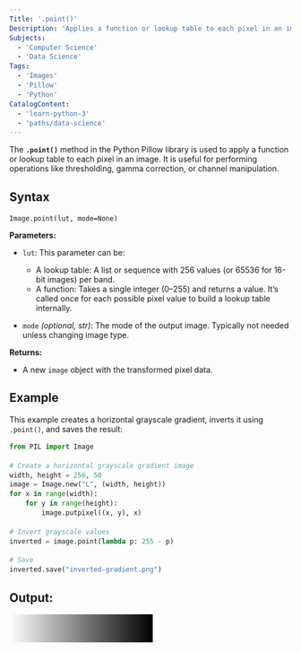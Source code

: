 ```yaml
---
Title: '.point()'
Description: 'Applies a function or lookup table to each pixel in an image using the Pillow library.'
Subjects:
  - 'Computer Science'
  - 'Data Science'
Tags:
  - 'Images'  
  - 'Pillow'
  - 'Python'
CatalogContent:
  - 'learn-python-3'
  - 'paths/data-science'
---
```


The **`.point()`** method in the Python Pillow library is used to apply a function or lookup table to each pixel in an image. It is useful for performing operations like thresholding, gamma correction, or channel manipulation.

## Syntax

```pseudo
Image.point(lut, mode=None)
```

**Parameters:**

- `lut`: This parameter can be:
  - A lookup table: A list or sequence with 256 values (or 65536 for 16-bit images) per band.
  - A function: Takes a single integer (0–255) and returns a value. It’s called once for each possible pixel value to build a lookup table internally.

- `mode` *(optional, str)*:
 The mode of the output image. Typically not needed unless changing image type.

**Returns:**
* A new `image` object with the transformed pixel data.


## Example
This example creates a horizontal grayscale gradient, inverts it using `.point()`, and saves the result:

```py
from PIL import Image

# Create a horizontal grayscale gradient image
width, height = 256, 50
image = Image.new("L", (width, height))
for x in range(width):
    for y in range(height):
        image.putpixel((x, y), x)

# Invert grayscale values
inverted = image.point(lambda p: 255 - p)

# Save
inverted.save("inverted-gradient.png")
```
## Output:
![Output image ](/media/inverted-gradient.png)








